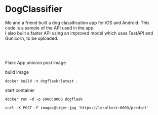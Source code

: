 # DogClassifier
Me and a friend built a dog classification app for iOS and Android. 
This code is a sample of the API used in the app.
<br>
I also built a faster API using an improved model which uses FastAPI and Gunicorn, to be uploaded.

<br>
<br>



Flask App 
unicorn 
post image

build image
```
docker build -t dogflask:latest .
```
start container
```
docker run -d -p 6000:8000 dogflask
```

```
curl -X POST -F image=@tiger.jpg 'https://localhost:6000/predict'
```


